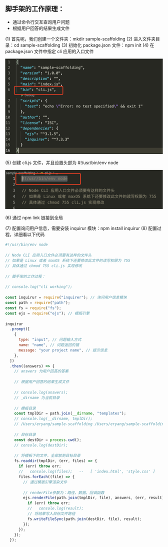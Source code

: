 ## 脚手架的工作原理：

- 通过命令行交互查询用户问题
- 根据用户回答的结果生成文件

(1) 首先呢，我们创建一个文件夹：mkdir sample-scaffolding
(2) 进入文件夹目录：cd sample-scaffolding
(3) 初始化 package.json 文件：npm init
(4) 在 package.json 文件中指定 cli 应用的入口文件



![avator](./images/26.png)



(5) 创建 cli.js 文件，并且设置头部为 #!/usr/bin/env node



![avator](./images/27.png)



(6) 通过 npm link 链接到全局

(7) 配置询问用户信息，需要安装 inquirur 模块：npm install inquirur
(8) 配置过程，详细看以下代码



```js
#!/usr/bin/env node

// Node CLI 应用入口文件必须要有这样的文件头
// 如果是 Linux 或者 maxOS 系统下还要修改此文件的读写权限为 755
// 具体通过 chmod 755 cli.js 实现修改

// 脚手架的工作过程：

// console.log("cli working");

const inquirur = require("inquirer"); // 询问用户信息模块
const path = require("path");
const fs = require("fs");
const ejs = require("ejs"); // 模版引擎

inquirur
  .prompt([
    {
      type: "input", // 问题输入方式
      name: "name", // 问题返回的键
      message: "your project name", // 提示信息
    },
  ])
  .then((answers) => {
    // answers 为用户回答的答案

    // 根据用户回答的结果生成文件

    // console.log(answers);
    // _dirname 为当前目录

    // 模板目录
    const tmplDir = path.join(__dirname, "templates");
    // console.log(__dirname, tmplDir);
    // /Users/eryang/sample-scaffolding /Users/eryang/sample-scaffolding/templates

    // 目标目录
    const destDir = process.cwd();
    // console.log(destDir);

    // 将模板下的文件，全部放到目标目录
    fs.readdir(tmplDir, (err, files) => {
      if (err) throw err;
      //   console.log(files);   --   [ 'index.html', 'style.css' ]
      files.forEach((file) => {
        // 通过模版引擎渲染文件

        // renderFile参数为：路径，数据，回调函数
        ejs.renderFile(path.join(tmplDir, file), answers, (err, result) => {
          if (err) throw err;
          //   console.log(result);
          // 将结果写入目标文件路径
          fs.writeFileSync(path.join(destDir, file), result);
        });
      });
    });
  });
```
